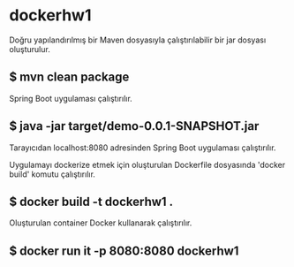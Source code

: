 # dockerhw1


Doğru yapılandırılmış bir Maven dosyasıyla çalıştırılabilir bir jar dosyası oluşturulur.
<h2> $ mvn clean package </h2>

Spring Boot uygulaması çalıştırılır.
<h2> $ java -jar target/demo-0.0.1-SNAPSHOT.jar </h2>

Tarayıcıdan localhost:8080 adresinden Spring Boot uygulaması çalıştırılır. </h2>

Uygulamayı dockerize etmek için oluşturulan Dockerfile dosyasında 'docker build' komutu çalıştırılır. 
<h2> $ docker build -t dockerhw1 . </h2>

Oluşturulan container Docker kullanarak çalıştırılır.
<h2> $ docker run it -p 8080:8080 dockerhw1 </h2>

